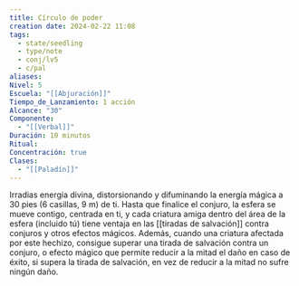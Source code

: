 ```yaml
---
title: Círculo de poder
creation date: 2024-02-22 11:08
tags:
  - state/seedling
  - type/note
  - conj/lv5
  - c/pal
aliases: 
Nivel: 5
Escuela: "[[Abjuración]]"
Tiempo_de_Lanzamiento: 1 acción
Alcance: "30"
Componente:
  - "[[Verbal]]"
Duración: 10 minutos
Ritual: 
Concentración: true
Clases:
  - "[[Paladín]]"
---
```

Irradias energía divina, distorsionando y difuminando la energía mágica a 30 pies (6 casillas, 9 m) de ti. Hasta que finalice el conjuro, la esfera se mueve contigo, centrada en ti, y cada criatura amiga dentro del área de la esfera (incluido tú) tiene ventaja en las [[tiradas de salvación]] contra conjuros y otros efectos mágicos. Además, cuando una criatura afectada por este hechizo, consigue superar una tirada de salvación contra un conjuro, o efecto mágico que permite reducir a la mitad el daño en caso de éxito, si supera la tirada de salvación, en vez de reducir a la mitad no sufre ningún daño.